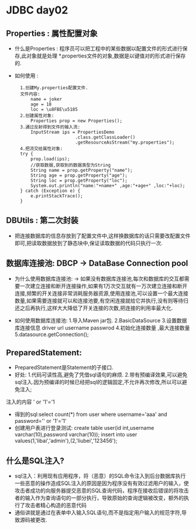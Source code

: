 # JDBC day02



## Properties : 属性配置对象

- 什么是Properties : 程序员可以把工程中的某些数据以配置文件的形式进行保存,此对象就是处理 *.properties文件的对象,数据是以键值对的形式进行保存的.

- 如何使用 :

		1.创建My.properties配置文件.
		文件内容:
			name = joker
			age = 18
			loc = \u8FBE\u5185
		2.创建属性对象:
			Properties prop = new Properties();
		3.通过反射得到文件的输入流:
			InputStream ips = PropertiesDemo
			                 .class.getClassLoader()
			                 .getResourceAsStream("my.properties");
		4.把流交给属性对象:
		try {
			prop.load(ips);
			//获取数据,获取到的数据类型为String
			String name = prop.getProperty("name");
			String age = prop.getProperty("age");
			String loc = prop.getProperty("loc");
			System.out.println("name:"+name+" ,age:"+age+" ,loc:"+loc);
		} catch (Exception e) {
			e.printStackTrace();
		}

## DBUtils : 第二次封装

- 把连接数据库的信息存放到了配置文件中,这样换数据库的话只需要改配置文件即可,把读取数据放到了静态块中,保证读取数据的代码只执行一次.

## 数据库连接池: DBCP -> DataBase Connection pool

- 为什么使用数据库连接池:
   -> 如果没有数据库连接池,每次和数据库的交互都需要一次建立连接和断开连接操作,如果有1万次交互就有一万次建立连接和断开连接,频繁的开关连接非常消耗服务器资源,使用连接池,可以设置一个最大连接数量,如果需要连接就可以和连接池要,有空闲连接就给它并执行,没有则等待归还之后再执行,这样大大降低了开关连接的次数,把连接的利用率最大化.

- 如何使用数据库连接池:
  1.导入Maven jar包.
  2.BasicDataSource
  3.设置数据库连接信息 driver url username passwrod
  4.初始化连接数量 ,最大连接数量
  5.datasource.getConnection();

## PreparedStatement:
- PreparedStatement是Statement的子接口.
- 好处:
	1.代码可读性高,避免了凭借sql语句的麻烦.
	2.带有预编译效果,可以避免sql注入.因为预编译的时候已经把sql的逻辑固定,不允许再次修改,所以可以避免注入;

注入的内容 ' or '1'='1
- 得到的sql:select count(*) from user where username='aaa' and password='' or '1'='1'
- 创建用户表进行登录测试: create table user(id int,username varchar(10),password varchar(10)); insert into user values(1,'libai','admin'),(2,'liubei','123456');

## 什么是SQL注入?
- sql注入：利用现有应用程序，将（恶意）的SQL命令注入到后台数据库执行一些恶意的操作造成SQL注入的原因是因为程序没有有效过滤用户的输入，使攻击者成功的向服务器提交恶意的SQL查询代码，程序在接收后错误的将攻击者的输入作为查询语句的一部分执行，导致原始的查询逻辑被改变，额外的执行了攻击者精心构造的恶意代码
- 通俗讲就是通过在表单中入输入SQL语句,而不是指定用户输入的规范字符,导致源码被更改.